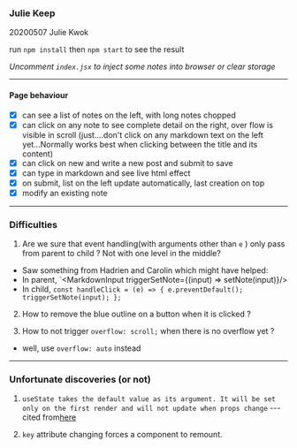 ### Julie Keep

20200507 Julie Kwok

run `npm install` then `npm start` to see the result

_Uncomment `index.jsx` to inject some notes into browser or clear storage_



* * *
#### Page behaviour

- [x] can see a list of notes on the left, with long notes chopped
- [x] can click on any note to see complete detail on the right, over flow is visible in scroll (just....don't click on any markdown text on the left yet...Normally works best when clicking between the title and its content)
- [x] can click on new and write a new post and submit to save
- [x] can type in markdown and see live html effect
- [x] on submit, list on the left update automatically, last creation on top
- [x] modify an existing note   

* * *
### Difficulties

1. Are we sure that event handling(with arguments other than `e` ) only pass from parent to child ? Not with one level in the middle?

* Saw something from Hadrien and Carolin which might have helped:
* In parent, `<MarkdownInput triggerSetNote={(input) => setNote(input)}/>
* In child, ```const handleClick = (e) => {
		e.preventDefault();
		triggerSetNote(input);
	};```

2. How to remove the blue outline on a button when it is clicked ?

3. How to not trigger `overflow: scroll;` when there is no overflow yet ? 
- well, use `overflow: auto` instead

* * *
### Unfortunate discoveries (or not)
1. `useState takes the default value as its argument. It will be set only on the first render and will not update when props change` --- cited from[here](https://stackoverflow.com/questions/55316225/usestate-not-setting-variable)

2. `key` attribute changing forces a component to remount.
